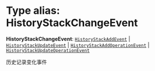 # Type alias: HistoryStackChangeEvent

**HistoryStackChangeEvent**: [`HistoryStackAddEvent`](/en/auto-docs/free-history-plugin/interfaces/HistoryStackAddEvent.md) | [`HistoryStackUpdateEvent`](/en/auto-docs/free-history-plugin/interfaces/HistoryStackUpdateEvent.md) | [`HistoryStackAddOperationEvent`](/en/auto-docs/free-history-plugin/interfaces/HistoryStackAddOperationEvent.md) | [`HistoryStackUpdateOperationEvent`](/en/auto-docs/free-history-plugin/interfaces/HistoryStackUpdateOperationEvent.md)

历史记录变化事件
